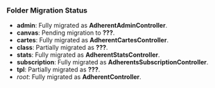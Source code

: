 ### Folder Migration Status
- **admin**: Fully migrated as **AdherentAdminController**.
- **canvas**: Pending migration to **???**.
- **cartes**: Fully migrated as **AdherentCartesController**.
- **class**: Partially migrated as **???**.
- **stats**: Fully migrated as **AdherentStatsController**.
- **subscription**: Fully migrated as **AdherentsSubscriptionController**.
- **tpl**: Partially migrated as **???**.
- *root*: Fully migrated as **AdherentController**.